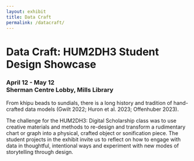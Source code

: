 ```yaml
---
layout: exhibit
title: Data Craft
permalink: /datacraft/
---
```


# Data Craft: HUM2DH3 Student Design Showcase 
### April 12 - May 12 <br> Sherman Centre Lobby, Mills Library

From khipu beads to sundials, there is a long history and tradition of hand-crafted data models (Gwilt 2022; Huron et al. 2023; Offenhuber 2023).

The challenge for the HUM2DH3: Digital Scholarship class was to use creative materials and methods to re-design and transform a rudimentary chart or graph into a physical, crafted object or sonification piece. The student projects in the exhibit invite us to reflect on how to engage with data in thoughtful, intentional ways and experiment with new modes of storytelling through design. 
